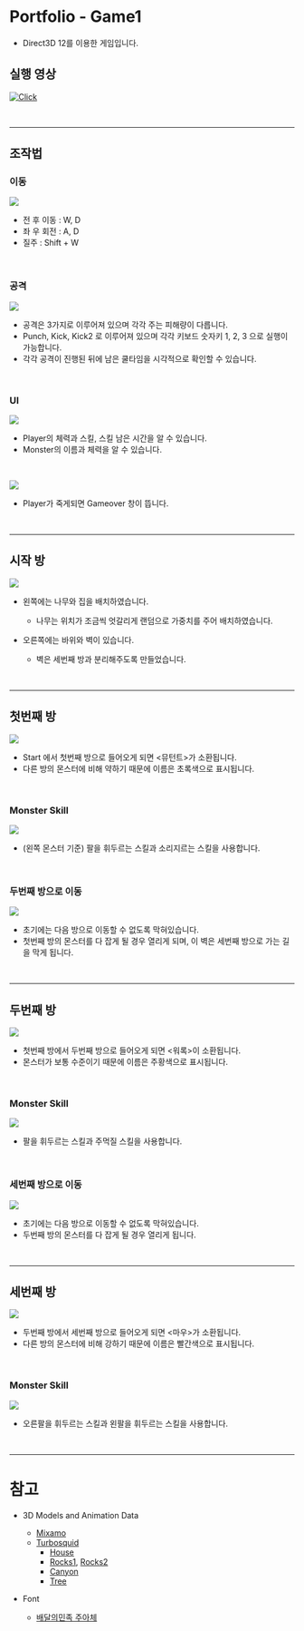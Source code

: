 # Portfolio - Game1
- Direct3D 12를 이용한 게임입니다.

## 실행 영상

[![Click](https://img.youtube.com/vi/J2mbOL7OFVA/0.jpg)](https://www.youtube.com/watch?v=J2mbOL7OFVA)

<br/>

---

## 조작법
### 이동
![](./Resource/docs/Player/Move.gif)

- 전 후 이동 : W, D
- 좌 우 회전 : A, D
- 질주 : Shift + W

<br/>

### 공격
![](./Resource/docs/Player/Attack_Player.gif)

- 공격은 3가지로 이루어져 있으며 각각 주는 피해량이 다릅니다.
- Punch, Kick, Kick2 로 이루어져 있으며 각각 키보드 숫자키 1, 2, 3 으로 실행이 가능합니다.
- 각각 공격이 진행된 뒤에 남은 쿨타임을 시각적으로 확인할 수 있습니다.

<br>

### UI
![](./Resource/docs/Player/playerUI.jpg)

- Player의 체력과 스킬, 스킬 남은 시간을 알 수 있습니다.
- Monster의 이름과 체력을 알 수 있습니다.

<br>

![](./Resource/docs/Player/Gameover.gif)

- Player가 죽게되면 Gameover 창이 뜹니다.

<br/>

---

## 시작 방

![](./Resource/docs/Start/Start.jpg)

- 왼쪽에는 나무와 집을 배치하였습니다.
    - 나무는 위치가 조금씩 엇갈리게 랜덤으로 가중치를 주어 배치하였습니다.

- 오른쪽에는 바위와 벽이 있습니다.
    - 벽은 세번째 방과 분리해주도록 만들었습니다.

<br/>

---

## 첫번째 방

![](./Resource/docs/Room1/Room1.jpg)

- Start 에서 첫번째 방으로 들어오게 되면 <뮤턴트>가 소환됩니다.
- 다른 방의 몬스터에 비해 약하기 때문에 이름은 초록색으로 표시됩니다.

<br/>

### Monster Skill

![](./Resource/docs/Room1/Attack_Monster1.gif)

- (왼쪽 몬스터 기준) 팔을 휘두르는 스킬과 소리지르는 스킬을 사용합니다.

<br/>

### 두번째 방으로 이동
![](./Resource/docs/Room1/Room1ToRoom2.jpg)

- 초기에는 다음 방으로 이동할 수 없도록 막혀있습니다.
- 첫번째 방의 몬스터를 다 잡게 될 경우 열리게 되며, 이 벽은 세번째 방으로 가는 길을 막게 됩니다.

<br/>

---

## 두번째 방

![](./Resource/docs/Room2/Room2.jpg)

- 첫번째 방에서 두번째 방으로 들어오게 되면 <워록>이 소환됩니다.
- 몬스터가 보통 수준이기 때문에 이름은 주황색으로 표시됩니다.

<br/>

### Monster Skill

![](./Resource/docs/Room2/Attack_Monster2.gif)

- 팔을 휘두르는 스킬과 주먹질 스킬을 사용합니다.

<br/>

### 세번째 방으로 이동
![](./Resource/docs/Room2/Room2ToRoom3.jpg)

- 초기에는 다음 방으로 이동할 수 없도록 막혀있습니다.
- 두번째 방의 몬스터를 다 잡게 될 경우 열리게 됩니다.

<br/>

---

## 세번째 방

![](./Resource/docs/Room3/Room3.jpg)

- 두번째 방에서 세번째 방으로 들어오게 되면 <마우>가 소환됩니다.
- 다른 방의 몬스터에 비해 강하기 때문에 이름은 빨간색으로 표시됩니다.

<br/>

### Monster Skill

![](./Resource/docs/Room3/Attack_Monster3.gif)

- 오른팔을 휘두르는 스킬과 왼팔을 휘두르는 스킬을 사용합니다.

<br/>

---

# 참고 

- 3D Models and Animation Data
    - [Mixamo](https://www.mixamo.com/#/)
    - [Turbosquid](https://www.turbosquid.com)
        - [House](https://www.turbosquid.com/FullPreview/Index.cfm/ID/689373)
        - [Rocks1](https://www.turbosquid.com/FullPreview/Index.cfm/ID/1074560), [Rocks2](https://www.turbosquid.com/FullPreview/Index.cfm/ID/1048945)
        - [Canyon](https://www.turbosquid.com/FullPreview/Index.cfm/ID/744445)
        - [Tree](https://www.turbosquid.com/FullPreview/Index.cfm/ID/480733)
        
- Font
    - [배달의민족 주아체](http://font.woowahan.com/jua/)
